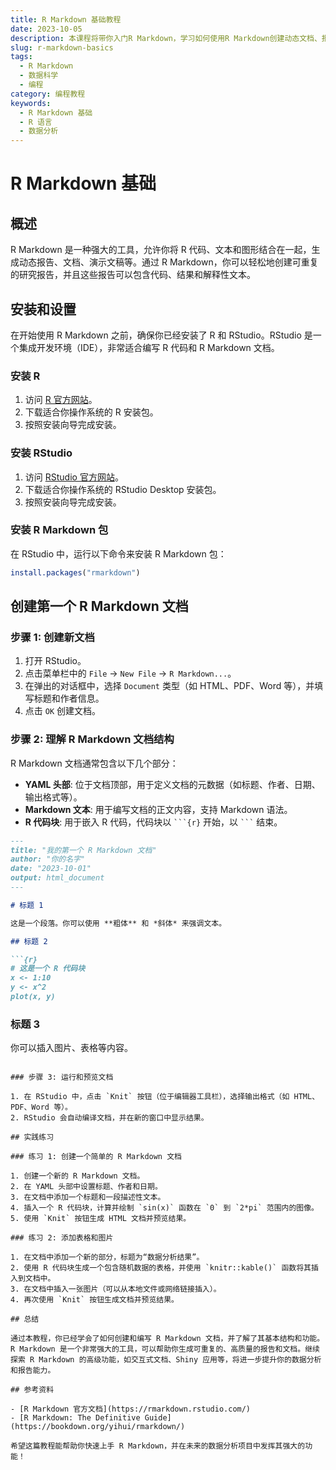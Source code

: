 ```yaml
---
title: R Markdown 基础教程
date: 2023-10-05
description: 本课程将带你入门R Markdown，学习如何使用R Markdown创建动态文档、报告和演示文稿。
slug: r-markdown-basics
tags:
  - R Markdown
  - 数据科学
  - 编程
category: 编程教程
keywords:
  - R Markdown 基础
  - R 语言
  - 数据分析
---
```


# R Markdown 基础

## 概述

R Markdown 是一种强大的工具，允许你将 R 代码、文本和图形结合在一起，生成动态报告、文档、演示文稿等。通过 R Markdown，你可以轻松地创建可重复的研究报告，并且这些报告可以包含代码、结果和解释性文本。

## 安装和设置

在开始使用 R Markdown 之前，确保你已经安装了 R 和 RStudio。RStudio 是一个集成开发环境（IDE），非常适合编写 R 代码和 R Markdown 文档。

### 安装 R

1. 访问 [R 官方网站](https://www.r-project.org/)。
2. 下载适合你操作系统的 R 安装包。
3. 按照安装向导完成安装。

### 安装 RStudio

1. 访问 [RStudio 官方网站](https://www.rstudio.com/products/rstudio/download/)。
2. 下载适合你操作系统的 RStudio Desktop 安装包。
3. 按照安装向导完成安装。

### 安装 R Markdown 包

在 RStudio 中，运行以下命令来安装 R Markdown 包：

```r
install.packages("rmarkdown")
```

## 创建第一个 R Markdown 文档

### 步骤 1: 创建新文档

1. 打开 RStudio。
2. 点击菜单栏中的 `File` -> `New File` -> `R Markdown...`。
3. 在弹出的对话框中，选择 `Document` 类型（如 HTML、PDF、Word 等），并填写标题和作者信息。
4. 点击 `OK` 创建文档。

### 步骤 2: 理解 R Markdown 文档结构

R Markdown 文档通常包含以下几个部分：

- **YAML 头部**: 位于文档顶部，用于定义文档的元数据（如标题、作者、日期、输出格式等）。
- **Markdown 文本**: 用于编写文档的正文内容，支持 Markdown 语法。
- **R 代码块**: 用于嵌入 R 代码，代码块以 ```` ```{r} ```` 开始，以 ```` ``` ```` 结束。

```markdown
---
title: "我的第一个 R Markdown 文档"
author: "你的名字"
date: "2023-10-01"
output: html_document
---

# 标题 1

这是一个段落。你可以使用 **粗体** 和 *斜体* 来强调文本。

## 标题 2

```{r}
# 这是一个 R 代码块
x <- 1:10
y <- x^2
plot(x, y)
```

### 标题 3

你可以插入图片、表格等内容。
```

### 步骤 3: 运行和预览文档

1. 在 RStudio 中，点击 `Knit` 按钮（位于编辑器工具栏），选择输出格式（如 HTML、PDF、Word 等）。
2. RStudio 会自动编译文档，并在新的窗口中显示结果。

## 实践练习

### 练习 1: 创建一个简单的 R Markdown 文档

1. 创建一个新的 R Markdown 文档。
2. 在 YAML 头部中设置标题、作者和日期。
3. 在文档中添加一个标题和一段描述性文本。
4. 插入一个 R 代码块，计算并绘制 `sin(x)` 函数在 `0` 到 `2*pi` 范围内的图像。
5. 使用 `Knit` 按钮生成 HTML 文档并预览结果。

### 练习 2: 添加表格和图片

1. 在文档中添加一个新的部分，标题为“数据分析结果”。
2. 使用 R 代码块生成一个包含随机数据的表格，并使用 `knitr::kable()` 函数将其插入到文档中。
3. 在文档中插入一张图片（可以从本地文件或网络链接插入）。
4. 再次使用 `Knit` 按钮生成文档并预览结果。

## 总结

通过本教程，你已经学会了如何创建和编写 R Markdown 文档，并了解了其基本结构和功能。R Markdown 是一个非常强大的工具，可以帮助你生成可重复的、高质量的报告和文档。继续探索 R Markdown 的高级功能，如交互式文档、Shiny 应用等，将进一步提升你的数据分析和报告能力。

## 参考资料

- [R Markdown 官方文档](https://rmarkdown.rstudio.com/)
- [R Markdown: The Definitive Guide](https://bookdown.org/yihui/rmarkdown/)

希望这篇教程能帮助你快速上手 R Markdown，并在未来的数据分析项目中发挥其强大的功能！